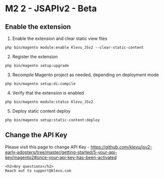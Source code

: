 # M2 2 - JSAPIv2 - Beta

<h2>Enable the extension</h2>

1. Enable the extension and clear static view files
```
php bin/magento module:enable Klevu_JSv2 --clear-static-content
```
2. Register the extension
```
php bin/magento setup:upgrade
```
3. Recompile Magento project as needed, depending on deployment mode
```
php bin/magento setup:di:compile
```
4. Verify that the extension is enabled
```
php bin/magento module:status Klevu_JSv2
```
5. Deploy static content deploy
```
php bin/magento setup:static-content:deploy

```
<h2>Change the API Key</h2>

Please visit this page to change API Key - https://github.com/klevu/jsv2-early-adopters/tree/master/getting-started/5-your-api-key/magento2#once-your-api-key-has-been-activated


```
<h2>Any questions</h2>
Reach out to support@klevu.com
